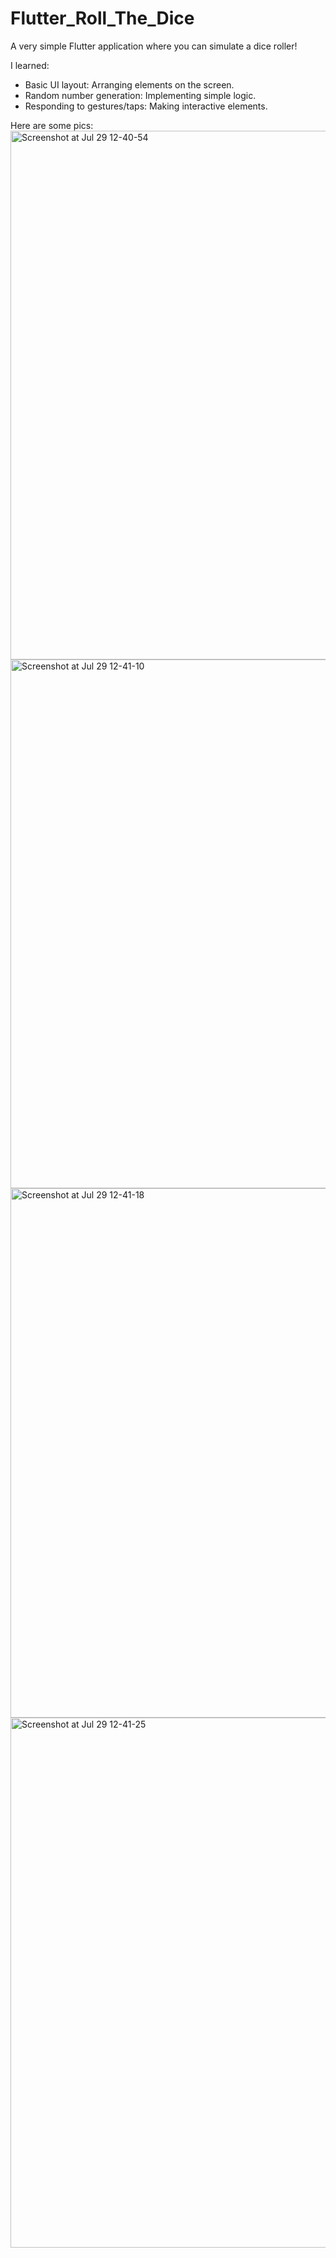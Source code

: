 # Flutter_Roll_The_Dice

A very simple Flutter application where you can simulate a dice roller!

I learned:
  - Basic UI layout: Arranging elements on the screen.
  - Random number generation: Implementing simple logic.
  - Responding to gestures/taps: Making interactive elements.

Here are some pics:
<img width="737" height="846" alt="Screenshot at Jul 29 12-40-54" src="https://github.com/user-attachments/assets/ad279037-0115-477a-9371-6a6336e7f986" />
<img width="737" height="846" alt="Screenshot at Jul 29 12-41-10" src="https://github.com/user-attachments/assets/1e3ef895-fcbc-42ff-91d2-b4cf95ce3c55" />
<img width="734" height="847" alt="Screenshot at Jul 29 12-41-18" src="https://github.com/user-attachments/assets/bf95bf62-90c7-411a-a865-c1e0a14c59c8" />
<img width="737" height="848" alt="Screenshot at Jul 29 12-41-25" src="https://github.com/user-attachments/assets/8940bf52-9fef-4f51-a432-9944cbf8bc15" />
